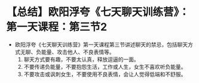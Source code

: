 # 【总结】欧阳浮夸《七天聊天训练营》：第一天课程：第三节2

-   欧阳浮夸《七天聊天训练营》第一天课程第三节讲述聊天的禁忌，包括聊天方式无聊、负能量、攻击他人、不良表情等。
    1.  聊天方式要有趣，不要太认真，释放逗逼的一面。
    2.  不要传递负能量，不要抱怨生活，工作或人生，女生不喜欢听负能量。
    3.  不要攻击或讽刺女生，不要使用不良表情，会让人觉得低端和不舒服。